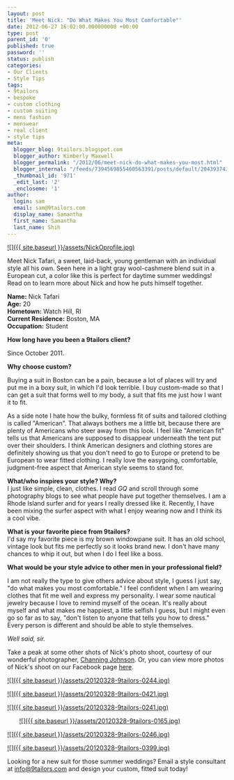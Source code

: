 ```yaml
---
layout: post
title: 'Meet Nick: "Do What Makes You Most Comfortable"'
date: 2012-06-27 16:02:00.000000000 +00:00
type: post
parent_id: '0'
published: true
password: ''
status: publish
categories:
- Our Clients
- Style Tips
tags:
- 9tailors
- bespoke
- custom clothing
- custom suiting
- mens fashion
- menswear
- real client
- style tips
meta:
  blogger_blog: 9tailors.blogspot.com
  blogger_author: Kimberly Maxwell
  blogger_permalink: "/2012/06/meet-nick-do-what-makes-you-most.html"
  blogger_internal: "/feeds/7394569855460563391/posts/default/2043937431787422650"
  _thumbnail_id: '971'
  _edit_last: '2'
  _encloseme: '1'
author:
  login: sam
  email: sam@9tailors.com
  display_name: Samantha
  first_name: Samantha
  last_name: Shih
---
```

[![]({{ site.baseurl }}/assets/NickOprofile.jpg)](http://3.bp.blogspot.com/-G1H9GRFphIA/T-SRt_sXP1I/AAAAAAAAAac/ru7-R5zwXBA/s1600/NickOprofile.jpg)

Meet Nick Tafari, a sweet, laid-back, young gentleman with an individual style all his own. Seen here in a light gray wool-cashmere blend suit in a European cut, a color like this is perfect for daytime summer weddings! Read on to learn more about Nick and how he puts himself together.

**Name:** Nick Tafari  
**Age:** 20  
**Hometown:** Watch Hill, RI  
**Current Residence:** Boston, MA  
**Occupation:** Student

**How long have you been a 9tailors client?**

Since October 2011.

**Why choose custom?**

Buying a suit in Boston can be a pain, because a lot of places will try and put me in a boxy suit, in which I'd look terrible. I buy custom-made so that I can get a suit that forms well to my body, a suit that fits me just how I want it to fit.  
  
  
As a side note I hate how the bulky, formless fit of suits and tailored clothing is called "American". That always bothers me a little bit, because there are plenty of Americans who steer away from this look. I feel like "American fit" tells us that Americans are supposed to disappear underneath the tent put over their shoulders. I think American designers and clothing stores are definitely showing us that you don't need to go to Europe or pretend to be European to wear fitted clothing. I really love the easygoing, comfortable, judgment-free aspect that American style seems to stand for.

**What/who inspires your style? Why?**  
I just like simple, clean, clothes. I read _GQ_ and scroll through some photography blogs to see what people have put together themselves. I am a Rhode Island surfer and for years I really dressed like it. Recently, I have been mixing the surfer aspect with what I enjoy wearing now and I think its a cool vibe.  
  

**What is your favorite piece from 9tailors?**  
I'd say my favorite piece is my brown windowpane suit. It has an old school, vintage look but fits me perfectly so it looks brand new. I don't have many chances to whip it out, but when I do I feel like a boss.

**What would be your style advice to other men in your professional field?**

I am not really the type to give others advice about style, I guess I just say, "do what makes you most comfortable." I feel confident when I am wearing clothes that fit me well and express my personality. I wear some nautical jewelry because I love to remind myself of the ocean. It's really about myself and what makes me happiest, a little selfish I guess, but I might even go so far as to say, "don't listen to anyone that tells you how to dress." Every person is different and should be able to style themselves.

_Well said, sir._  
  
Take a peak at some other shots of Nick's photo shoot, courtesy of our wonderful photographer, [Channing Johnson](http://www.channingjohnson.com/). Or, you can view more photos of Nick's shoot on our Facebook page [here](https://www.facebook.com/pages/9tailors/49696314250).

[![]({{ site.baseurl }}/assets/20120328-9tailors-0244.jpg)](http://4.bp.blogspot.com/-XIz5UIUqpmo/T-SI348JSdI/AAAAAAAAAZg/HMVHJ6IEjFQ/s1600/20120328-9tailors-0244.jpg)

[![]({{ site.baseurl }}/assets/20120328-9tailors-0421.jpg)](http://2.bp.blogspot.com/-gKoD4uA_73Y/T-ST_8qZwHI/AAAAAAAAAbs/vBmsfVeCoO0/s1600/20120328-9tailors-0421.jpg)

[![]({{ site.baseurl }}/assets/20120328-9tailors-0241.jpg)](http://1.bp.blogspot.com/-9G3QJV6WU-I/T-SI2ok4TfI/AAAAAAAAAZY/H7tP0q7MJWs/s1600/20120328-9tailors-0241.jpg)

       [![]({{ site.baseurl }}/assets/20120328-9tailors-0165.jpg)](http://2.bp.blogspot.com/-GZB9QUYN-B0/T-STmwYWw6I/AAAAAAAAAa0/Y46NRt9HIMI/s1600/20120328-9tailors-0165.jpg)

[![]({{ site.baseurl }}/assets/20120328-9tailors-0246.jpg)](http://4.bp.blogspot.com/-aJY9siY9j6k/T-SI4nY5WAI/AAAAAAAAAZo/iGONulzH-sM/s1600/20120328-9tailors-0246.jpg)

[![]({{ site.baseurl }}/assets/20120328-9tailors-0399.jpg)](http://1.bp.blogspot.com/-1Kp3YN3iM4Y/T-SI6k1Cj8I/AAAAAAAAAaA/XRD_Xxsm7iU/s1600/20120328-9tailors-0399.jpg)

Looking for a new suit for those summer weddings? Email a style consultant at [info@9tailors.com](mailto:info@9tailors.com) and design your custom, fitted suit today!